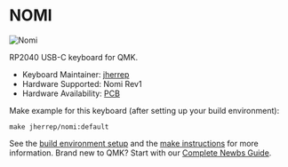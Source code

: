 # NOMI

![Nomi](https://i.imgur.com/hfH5xRT.jpeg)

RP2040 USB-C keyboard for QMK.

* Keyboard Maintainer: [jherrep](https://github.com/jherrep)
* Hardware Supported: Nomi Rev1
* Hardware Availability: [PCB](https://github.com/jherrep/nomi/tree/main/hw)

Make example for this keyboard (after setting up your build environment):

    make jherrep/nomi:default

See the [build environment setup](https://docs.qmk.fm/#/getting_started_build_tools) and the [make instructions](https://docs.qmk.fm/#/getting_started_make_guide) for more information. Brand new to QMK? Start with our [Complete Newbs Guide](https://docs.qmk.fm/#/newbs).
